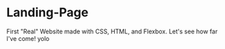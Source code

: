 # Landing-Page
First "Real" Website made with CSS, HTML, and Flexbox. Let's see how far I've come!
yolo